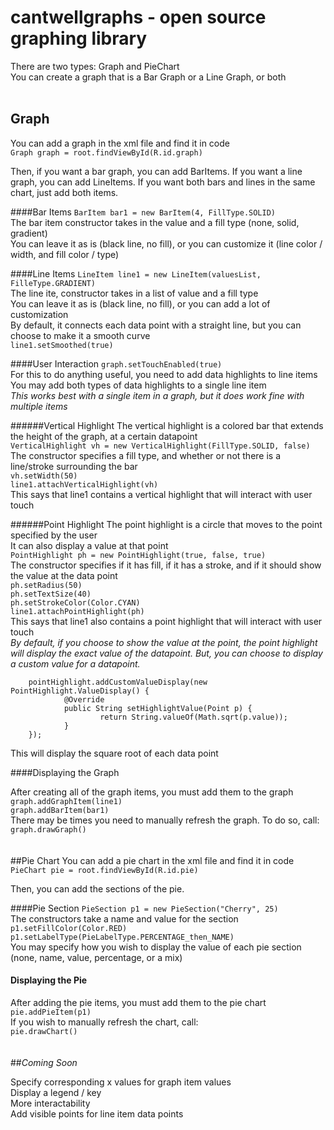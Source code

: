# cantwellgraphs - open source graphing library

There are two types: Graph and PieChart<br>
You can create a graph that is a Bar Graph or a Line Graph, or both
<br>
<br>
## Graph

You can add a graph in the xml file and find it in code<br>
`Graph graph = root.findViewById(R.id.graph)`

Then, if you want a bar graph, you can add BarItems.  If you want a line graph, you can add LineItems.  If you want both bars and lines in the same chart, just add both items.

####Bar Items
`BarItem bar1 = new BarItem(4, FillType.SOLID)`<br>
The bar item constructor takes in the value and a fill type (none, solid, gradient)<br>
You can leave it as is (black line, no fill), or you can customize it (line color / width, and fill color / type)<br>

####Line Items
`LineItem line1 = new LineItem(valuesList, FilleType.GRADIENT)`<br>
The line ite, constructor takes in a list of value and a fill type<br>
You can leave it as is (black line, no fill), or you can add a lot of customization<br>
By default, it connects each data point with a straight line, but you can choose to make it a smooth curve<br>
`line1.setSmoothed(true)`

####User Interaction
`graph.setTouchEnabled(true)`<br>
For this to do anything useful, you need to add data highlights to line items<br>
You may add both types of data highlights to a single line item<br>
_This works best with a single item in a graph, but it does work fine with multiple items_<br>

######Vertical Highlight
The vertical highlight is a colored bar that extends the height of the graph, at a certain datapoint<br>
`VerticalHighlight vh = new VerticalHighlight(FillType.SOLID, false)`<br>
The constructor specifies a fill type, and whether or not there is a line/stroke surrounding the bar<br>
`vh.setWidth(50)`<br>
`line1.attachVerticalHighlight(vh)`<br>
This says that line1 contains a vertical highlight that will interact with user touch

######Point Highlight
The point highlight is a circle that moves to the point specified by the user<br>
It can also display a value at that point<br>
`PointHighlight ph = new PointHighlight(true, false, true)`<br>
The constructor specifies if it has fill, if it has a stroke, and if it should show the value at the data point<br>
`ph.setRadius(50)`<br>
`ph.setTextSize(40)`<br>
`ph.setStrokeColor(Color.CYAN)`<br>
`line1.attachPointHighlight(ph)`<br>
This says that line1 also contains a point highlight that will interact with user touch<br>
_By default, if you choose to show the value at the point, the point highlight will display the exact value of the datapoint.  But, you can choose to display a custom value for a datapoint._<br>

        pointHighlight.addCustomValueDisplay(new PointHighlight.ValueDisplay() {
                @Override
                public String setHighlightValue(Point p) {
                        return String.valueOf(Math.sqrt(p.value));
                }
        });
        
This will display the square root of each data point

####Displaying the Graph

After creating all of the graph items, you must add them to the graph<br>
`graph.addGraphItem(line1)`<br>
`graph.addBarItem(bar1)`<br>
There may be times you need to manually refresh the graph.  To do so, call:<br>
`graph.drawGraph()`
<br>
<br>
<br>
##Pie Chart
You can add a pie chart in the xml file and find it in code<br>
`PieChart pie = root.findViewById(R.id.pie)`

Then, you can add the sections of the pie.

####Pie Section
`PieSection p1 = new PieSection("Cherry", 25)`<br>
The constructors take a name and value for the section<br>
`p1.setFillColor(Color.RED)`<br>
`p1.setLabelType(PieLabelType.PERCENTAGE_then_NAME)`<br>
You may specify how you wish to display the value of each pie section (none, name, value, percentage, or a mix)

#### Displaying the Pie

After adding the pie items, you must add them to the pie chart<br>
`pie.addPieItem(p1)`<br>
If you wish to manually refresh the chart, call:<br>
`pie.drawChart()`
<br>
<br>
<br>
##_Coming Soon_

Specify corresponding x values for graph item values<br>
Display a legend / key<br>
More interactability<br>
Add visible points for line item data points<br>
